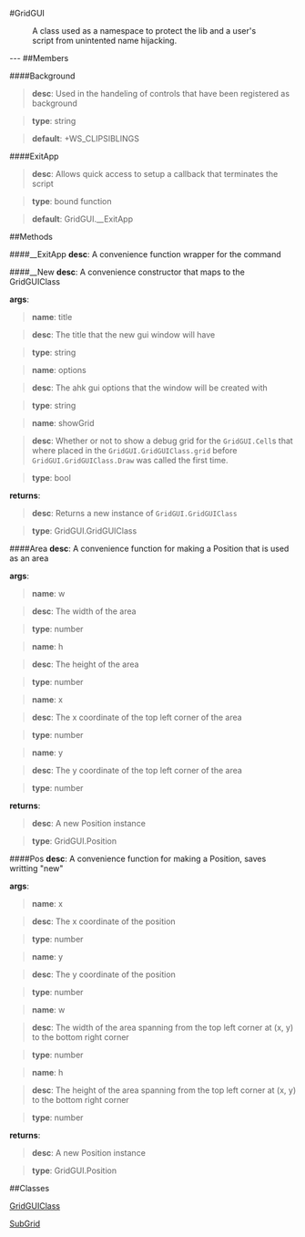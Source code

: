#GridGUI
<figure markdown="1">
A class used as a namespace to protect the lib and a user's script from unintented name hijacking.
</figure>
---
##Members

####Background

> **desc**: Used in the handeling of controls that have been registered as background

> **type**: string

> **default**: +WS_CLIPSIBLINGS

####ExitApp

> **desc**: Allows quick access to setup a callback that terminates the script

> **type**: bound function

> **default**: GridGUI.__ExitApp

##Methods

####__ExitApp
**desc**: A convenience function wrapper for the command

####__New
**desc**: A convenience constructor that maps to the GridGUIClass

**args**:

> **name**: title

> **desc**: The title that the new gui window will have

> **type**: string

> **name**: options

> **desc**: The ahk gui options that the window will be created with

> **type**: string

> **name**: showGrid

> **desc**: Whether or not to show a debug grid for the `GridGUI.Cell`s that where placed in the `GridGUI.GridGUIClass.grid` before `GridGUI.GridGUIClass.Draw` was called the first time.

> **type**: bool

**returns**:

> **desc**: Returns a new instance of `GridGUI.GridGUIClass`

> **type**: GridGUI.GridGUIClass

####Area
**desc**: A convenience function for making a Position that is used as an area

**args**:

> **name**: w

> **desc**: The width of the area

> **type**: number

> **name**: h

> **desc**: The height of the area

> **type**: number

> **name**: x

> **desc**: The x coordinate of the top left corner of the area

> **type**: number

> **name**: y

> **desc**: The y coordinate of the top left corner of the area

> **type**: number

**returns**:

> **desc**: A new Position instance

> **type**: GridGUI.Position

####Pos
**desc**: A convenience function for making a Position, saves writting "new"

**args**:

> **name**: x

> **desc**: The x coordinate of the position

> **type**: number

> **name**: y

> **desc**: The y coordinate of the position

> **type**: number

> **name**: w

> **desc**: The width of the area spanning from the top left corner at (x, y) to the bottom right corner

> **type**: number

> **name**: h

> **desc**: The height of the area spanning from the top left corner at (x, y) to the bottom right corner

> **type**: number

**returns**:

> **desc**: A new Position instance

> **type**: GridGUI.Position

##Classes

[GridGUIClass](Classes/GridGUIClass.md)

[SubGrid](Classes/SubGrid.md)

